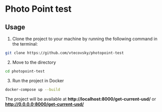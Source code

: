 # Photo Point test

## Usage

1. Clone the project to your machine by running the following command in the terminal:
```bash
git clone https://github.com/vtecovsky/photopoint-test
```
2. Move to the directory
```bash
cd photopoint-test
```
3. Run the project in Docker
```bash
docker-compose up --build
```
The project will be available at **http://localhost:8000/get-current-usd/** or **http://0.0.0.0:8000/get-current-usd/**
